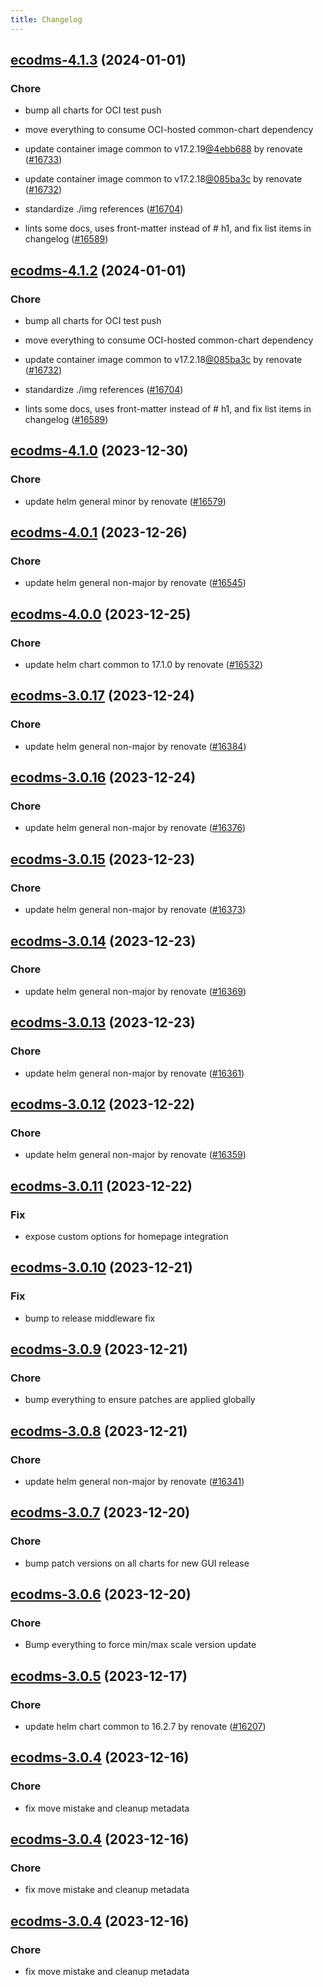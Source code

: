 ```yaml
---
title: Changelog
---
```




## [ecodms-4.1.3](https://github.com/truecharts/charts/compare/ecodms-4.1.0...ecodms-4.1.3) (2024-01-01)

### Chore



- bump all charts for OCI test push

- move everything to consume OCI-hosted common-chart dependency

- update container image common to v17.2.19[@4ebb688](https://github.com/4ebb688) by renovate ([#16733](https://github.com/truecharts/charts/issues/16733))

- update container image common to v17.2.18[@085ba3c](https://github.com/085ba3c) by renovate ([#16732](https://github.com/truecharts/charts/issues/16732))

- standardize ./img references ([#16704](https://github.com/truecharts/charts/issues/16704))

- lints some docs, uses front-matter instead of # h1, and fix list items in changelog ([#16589](https://github.com/truecharts/charts/issues/16589))


## [ecodms-4.1.2](https://github.com/truecharts/charts/compare/ecodms-4.1.0...ecodms-4.1.2) (2024-01-01)

### Chore



- bump all charts for OCI test push

- move everything to consume OCI-hosted common-chart dependency

- update container image common to v17.2.18[@085ba3c](https://github.com/085ba3c) by renovate ([#16732](https://github.com/truecharts/charts/issues/16732))

- standardize ./img references ([#16704](https://github.com/truecharts/charts/issues/16704))

- lints some docs, uses front-matter instead of # h1, and fix list items in changelog ([#16589](https://github.com/truecharts/charts/issues/16589))
## [ecodms-4.1.0](https://github.com/truecharts/charts/compare/ecodms-4.0.1...ecodms-4.1.0) (2023-12-30)

### Chore

- update helm general minor by renovate ([#16579](https://github.com/truecharts/charts/issues/16579))

## [ecodms-4.0.1](https://github.com/truecharts/charts/compare/ecodms-4.0.0...ecodms-4.0.1) (2023-12-26)

### Chore

- update helm general non-major by renovate ([#16545](https://github.com/truecharts/charts/issues/16545))

## [ecodms-4.0.0](https://github.com/truecharts/charts/compare/ecodms-3.0.17...ecodms-4.0.0) (2023-12-25)

### Chore

- update helm chart common to 17.1.0 by renovate ([#16532](https://github.com/truecharts/charts/issues/16532))

## [ecodms-3.0.17](https://github.com/truecharts/charts/compare/ecodms-3.0.16...ecodms-3.0.17) (2023-12-24)

### Chore

- update helm general non-major by renovate ([#16384](https://github.com/truecharts/charts/issues/16384))

## [ecodms-3.0.16](https://github.com/truecharts/charts/compare/ecodms-3.0.15...ecodms-3.0.16) (2023-12-24)

### Chore

- update helm general non-major by renovate ([#16376](https://github.com/truecharts/charts/issues/16376))

## [ecodms-3.0.15](https://github.com/truecharts/charts/compare/ecodms-3.0.14...ecodms-3.0.15) (2023-12-23)

### Chore

- update helm general non-major by renovate ([#16373](https://github.com/truecharts/charts/issues/16373))

## [ecodms-3.0.14](https://github.com/truecharts/charts/compare/ecodms-3.0.13...ecodms-3.0.14) (2023-12-23)

### Chore

- update helm general non-major by renovate ([#16369](https://github.com/truecharts/charts/issues/16369))

## [ecodms-3.0.13](https://github.com/truecharts/charts/compare/ecodms-3.0.12...ecodms-3.0.13) (2023-12-23)

### Chore

- update helm general non-major by renovate ([#16361](https://github.com/truecharts/charts/issues/16361))

## [ecodms-3.0.12](https://github.com/truecharts/charts/compare/ecodms-3.0.11...ecodms-3.0.12) (2023-12-22)

### Chore

- update helm general non-major by renovate ([#16359](https://github.com/truecharts/charts/issues/16359))

## [ecodms-3.0.11](https://github.com/truecharts/charts/compare/ecodms-3.0.10...ecodms-3.0.11) (2023-12-22)

### Fix

- expose custom options for homepage integration

## [ecodms-3.0.10](https://github.com/truecharts/charts/compare/ecodms-3.0.9...ecodms-3.0.10) (2023-12-21)

### Fix

- bump to release middleware fix

## [ecodms-3.0.9](https://github.com/truecharts/charts/compare/ecodms-3.0.8...ecodms-3.0.9) (2023-12-21)

### Chore

- bump everything to ensure patches are applied globally

## [ecodms-3.0.8](https://github.com/truecharts/charts/compare/ecodms-3.0.7...ecodms-3.0.8) (2023-12-21)

### Chore

- update helm general non-major by renovate ([#16341](https://github.com/truecharts/charts/issues/16341))

## [ecodms-3.0.7](https://github.com/truecharts/charts/compare/ecodms-3.0.6...ecodms-3.0.7) (2023-12-20)

### Chore

- bump patch versions on all charts for new GUI release

## [ecodms-3.0.6](https://github.com/truecharts/charts/compare/ecodms-3.0.5...ecodms-3.0.6) (2023-12-20)

### Chore

- Bump everything to force min/max scale version update

## [ecodms-3.0.5](https://github.com/truecharts/charts/compare/ecodms-3.0.4...ecodms-3.0.5) (2023-12-17)

### Chore

- update helm chart common to 16.2.7 by renovate ([#16207](https://github.com/truecharts/charts/issues/16207))

## [ecodms-3.0.4](https://github.com/truecharts/charts/compare/ecodms-2.0.12...ecodms-3.0.4) (2023-12-16)

### Chore

- fix move mistake and cleanup metadata

## [ecodms-3.0.4](https://github.com/truecharts/charts/compare/ecodms-2.0.12...ecodms-3.0.4) (2023-12-16)

### Chore

- fix move mistake and cleanup metadata

## [ecodms-3.0.4](https://github.com/truecharts/charts/compare/ecodms-2.0.12...ecodms-3.0.4) (2023-12-16)

### Chore

- fix move mistake and cleanup metadata
